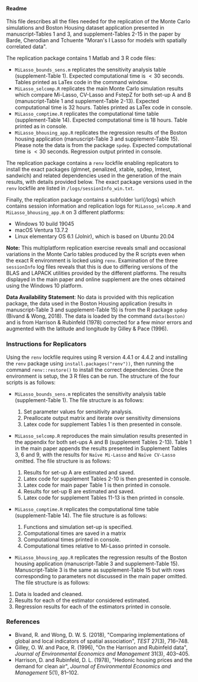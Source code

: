 #### Readme

This file describes all the files needed for the replication of the Monte Carlo simulations and Boston Housing dataset application presented in  manuscript-Tables 1 and 3, and supplement-Tables 2-15 in the paper by Barde, Cherodian and Tchuente "Moran's I Lasso for models with spatially correlated data".

The replication package contains 1 Matlab and 3 R code files:
- `MiLasso_bounds_sens.m` replicates the sensitivity analysis table (supplement-Table 1). Expected computational time is $<30$ seconds. Tables printed as LaTex code in the command window.
- `MiLasso_selcomp.R` replicates the main Monte Carlo simulation results which compare Mi-Lasso, CV-Lasso and FstepZ for both set-up A and B (manuscript-Table 1 and supplement-Table 2-13). Expected computational time is 32 hours. Tables printed as LaTex code in console.
- `MiLasso_comptime.R` replicates the computational time table (supplement-Table 14). Expected computational time is 18 hours. Table printed as in console.
- `MiLasso_bhousing_app.R` replicates the regression results of the Boston housing application (manuscript-Table 3 and supplement-Table 15). Please note the data is from the package `spdep`. Expected computational time is $<30$ seconds. Regression output printed in console.

The replication package contains a `renv` lockfile enabling replicators to install the exact packages (glmnet, penalized, xtable, spdep, lmtest, sandwich) and related dependencies used in the generation of the main results, with details provided below. The exact package versions used in the `renv` lockfile are listed in `/logs/sessionInfo_win.txt`.

Finally, the replication package contains a subfolder \url{/logs} which contains session information and replication logs for `MiLasso_selcomp.R` and `MiLasso_bhousing_app.R` on 3 different platforms:
- Windows 10 build 19045
- macOS Ventura 13.7.2
- Linux elementary OS 6.1 (Jolnir), which is based on Ubuntu 20.04

**Note:** This multiplatform replication exercise reveals small and occasional variations in the Monte Carlo tables produced by the R scripts even when the exact R environment is locked using `renv`. Examination of the three `sessionInfo` log files reveals that this is due to differing versions of the BLAS and LAPACK utilities provided by the different platforms. The results displayed in the main paper and online supplement are the ones obtained using the Windows 10 platform.

**Data Availability Statement**: No data is provided with this replication package, the data used in  the Boston Housing application (results in manuscript-Table 3 and supplement-Table 15) is from the R package `spdep` (Bivand & Wong, 2018). The data is loaded by the command `data(boston)` and is from Harrison & Rubinfeld (1978) corrected for a few minor errors and augmented with the latitude and longitude by Gilley & Pace (1996).

### Instructions for Replicators

Using the `renv` lockfile requires using R version 4.4.1 or 4.4.2 and installing the `renv` package using `install.packages("renv"))`, then running the command `renv::restore()` to install the correct dependencies. Once the environment is setup, the 3 R files can be run. The structure of the four scripts is as follows:

- `MiLasso_bounds_sens.m` replicates the sensitivity analysis table (supplement-Table 1). The file structure is as follows:
  1. Set parameter values for sensitivity analysis.
  2. Preallocate output matrix and iterate over sensitivity dimensions
  3. Latex code for supplement Tables 1 is then presented in console.

- `MiLasso_selcomp.R` reproduces the main simulation results presented in the appendix for both set-ups A and B (supplement Tables 2-13). Table 1 in the main paper appends the results presented in Supplement Tables 3, 6 and 9, with the results for `Naïve Mi-Lasso` and `Naïve CV-Lasso` omitted. The file structure is as follows:
  1. Results for set-up A are estimated and saved.
  2. Latex code for supplement Tables 2-10 is then presented in console.
  3. Latex code for main paper Table 1 is then printed in console.
  4. Results for set-up B are estimated and saved.
  5. Latex code for supplement Tables 11-13 is then printed in console.

- `MiLasso_comptime.R` replicates the computational time table (supplement-Table 14). The file structure is as follows:
  1. Functions and simulation set-up is specified.
  2. Computational times are saved in a matrix
  3. Computational times printed in console.
  4. Computational times relative to Mi-Lasso printed in console.

- `MiLasso_bhousing_app.R` replicates the regression results of the Boston housing application (manuscript-Table 3 and supplement-Table 15). Manuscript-Table 3 is the same as supplement-Table 15 but with rows corresponding to parameters not discussed in the main paper omitted. The file structure is as follows:
1. Data is loaded and cleaned.
2. Results for each of the estimator considered estimated.
3. Regression results for each of the estimators printed in console.


### References

- Bivand, R. and Wong, D. W. S. (2018), "Comparing implementations of global and local indicators of spatial association", *TEST* 27(3), 716–748.
- Gilley, O. W. and Pace, R. (1996), "On the Harrison and Rubinfeld data", *Journal of Environmental Economics and Management* 31(3), 403–405.
- Harrison, D. and Rubinfeld, D. L. (1978), "Hedonic housing prices and the demand for clean air", *Journal of Environmental Economics and Management* 5(1), 81–102.
